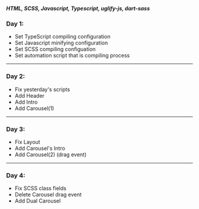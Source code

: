 ##### HTML, SCSS, Javascript, Typescript, uglify-js, dart-sass

### Day 1:

-   Set TypeScript compiling configuration
-   Set Javascript minifying configuration
-   Set SCSS compiling configuation
-   Set automation script that is compiling process

---

### Day 2:

-   Fix yesterday's scripts
-   Add Header
-   Add Intro
-   Add Carousel(1)

---

### Day 3:

-   Fix Layout
-   Add Carousel's Intro
-   Add Carousel(2) (drag event)

---

### Day 4:

-   Fix SCSS class fields
-   Delete Carousel drag event
-   Add Dual Carousel
